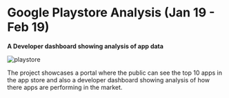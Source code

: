 # Google Playstore Analysis (Jan 19 - Feb 19)
**A Developer dashboard showing analysis of app data**

![playstore](https://staticr1.blastingcdn.com/media/photogallery/2017/7/12/660x290/b_1200x528/how-to-manually-download-and-install-google-play-store-neurogadget-neurogadgetnet_1441881.jpg)

The project showcases a portal where the public can see the top 10 apps in the app store and also a developer dashboard showing analysis of how  there apps are performing in the market.

